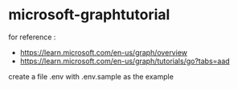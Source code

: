 # microsoft-graphtutorial

for reference :
- https://learn.microsoft.com/en-us/graph/overview 
- https://learn.microsoft.com/en-us/graph/tutorials/go?tabs=aad

create a file .env with .env.sample as the example
